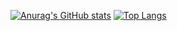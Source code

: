 [![Anurag's GitHub stats](https://github-readme-stats.vercel.app/api?username=sebkuip&theme=dracula)](https://github.com/anuraghazra/github-readme-stats)
[![Top Langs](https://github-readme-stats.vercel.app/api/top-langs/?username=sebkuip)](https://github.com/anuraghazra/github-readme-stats)

